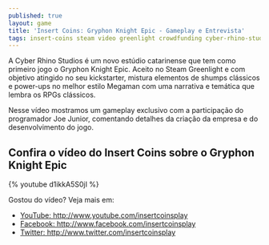 ```yaml
---
published: true
layout: game
title: 'Insert Coins: Gryphon Knight Epic - Gameplay e Entrevista'
tags: insert-coins steam video greenlight crowdfunding cyber-rhino-studios facebook
---
```



A Cyber Rhino Studios é um novo estúdio catarinense que tem como primeiro jogo o Gryphon Knight Epic. Aceito no Steam Greenlight e com objetivo atingido no seu kickstarter, mistura elementos de shumps clássicos e power-ups no melhor estilo Megaman com uma narrativa e temática que lembra os RPGs clássicos.

Nesse vídeo mostramos um gameplay exclusivo com a participação do programador Joe Junior, comentando detalhes da criação da empresa e do desenvolvimento do jogo.
## Confira o vídeo do Insert Coins sobre o Gryphon Knight Epic
{% youtube d1ikkA5S0jI %}

Gostou do vídeo? Veja mais em:
<ul>
	<li><a href="http://www.youtube.com/insertcoinsplay" target="_blank">YouTube: http://www.youtube.com/insertcoinsplay</a>
</li>
	<li><a href="http://www.facebook.com/insertcoinsplay" target="_blank">Facebook: http://www.facebook.com/insertcoinsplay</a>
</li>
	<li><a href="http://www.twitter.com/insertcoinsplay" target="_blank">Twitter: http://www.twitter.com/insertcoinsplay</a>
</li>
</ul>
